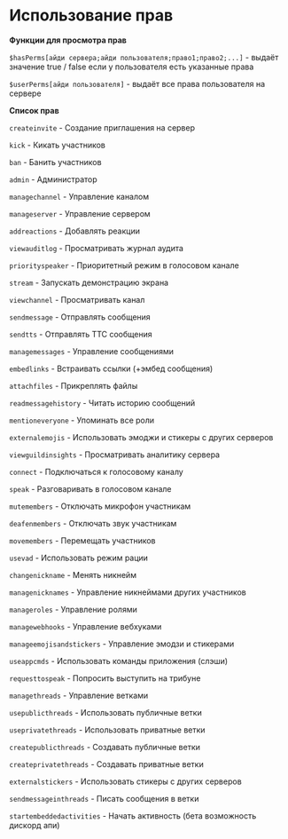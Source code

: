 # Использование прав 

**__Функции для просмотра прав__**

`$hasPerms[айди сервера;айди пользователя;право1;право2;...]` - выдаёт значение true / false если у пользователя есть указанные права

`$userPerms[айди пользователя]` - выдаёт все права пользователя на сервере

**__Список прав__**

`createinvite` - Создание приглашения на сервер

`kick` - Кикать участников

`ban` - Банить участников

`admin` - Администратор

`managechannel` - Управление каналом

`manageserver` - Управление сервером

`addreactions` - Добавлять реакции

`viewauditlog` - Просматривать журнал аудита

`priorityspeaker` - Приоритетный режим в голосовом канале

`stream` - Запускать демонстрацию экрана

`viewchannel` - Просматривать канал

`sendmessage` - Отправлять сообщения

`sendtts` - Отправлять ТТС сообщения

`managemessages` - Управление сообщениями

`embedlinks` - Встраивать ссылки (+эмбед сообщения)

`attachfiles` - Прикреплять файлы

`readmessagehistory` - Читать историю сообщений

`mentioneveryone` - Упоминать все роли

`externalemojis` - Использовать эмоджи и стикеры с других серверов

`viewguildinsights` - Просматривать аналитику сервера

`connect` - Подключаться к голосовому каналу

`speak` - Разговаривать в голосовом канале

`mutemembers` - Отключать микрофон участникам 

`deafenmembers` - Отключать звук участникам

`movemembers` - Перемещать участников

`usevad` - Использовать режим рации

`changenickname` - Менять никнейм

`managenicknames` - Управление никнеймами других участников

`manageroles` - Управление ролями

`managewebhooks` - Управление вебхуками

`manageemojisandstickers` - Управление эмодзи и стикерами

`useappcmds` - Использовать команды приложения (слэши)

`requesttospeak` - Попросить выступить на трибуне

`managethreads` - Управление ветками

`usepublicthreads` - Использовать публичные ветки

`useprivatethreads` - Использовать приватные ветки

`createpublicthreads` - Создавать публичные ветки

`createprivatethreads` - Создавать приватные ветки

`externalstickers` - Использовать стикеры с других серверов

`sendmessageinthreads` - Писать сообщения в ветки

`startembeddedactivities` - Начать активность (бета возможность дискорд апи)
